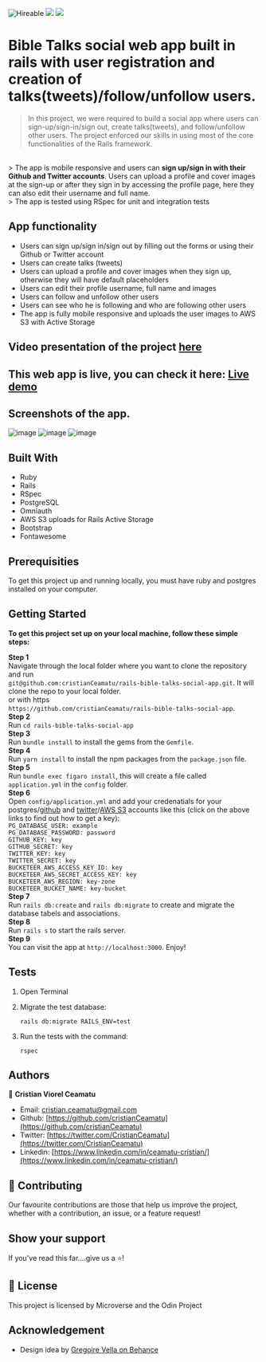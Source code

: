 ![Hireable](https://img.shields.io/badge/Hireable-yes-success) ![](https://img.shields.io/badge/Mobile--responsive-yes-green) ![](https://img.shields.io/badge/-Microverse%20projects-blueviolet)

# Bible Talks social web app built in rails with user registration and creation of talks(tweets)/follow/unfollow users.

> In this project, we were required to build a social app where users can sign-up/sign-in/sign out, create talks(tweets), and follow/unfollow other users. The project enforced our skills in using most of the core functionalities of the Rails framework.
<br>
> The app is mobile responsive and users can <b>sign up/sign in with their Github and Twitter accounts</b>. Users can upload a profile and cover images at the sign-up or after they sign in by accessing the profile page, here they can also edit their username and full name.
<br>
> The app is tested using RSpec for unit and integration tests

## App functionality

- Users can sign up/sign in/sign out by filling out the forms or using their Github or Twitter account
- Users can create talks (tweets)
- Users can upload a profile and cover images when they sign up, otherwise they will have default placeholders
- Users can edit their profile username, full name and images
- Users can follow and unfollow other users
- Users can see who he is following and who are following other users
- The app is fully mobile responsive and uploads the user images to AWS S3 with Active Storage

## Video presentation of the project [here](https://www.loom.com/share/b40e1d7bda964f3d930f232d4bebfafd)

## This web app is live, you can check it here: [Live demo](https://rails-bible-talks.herokuapp.com/)

## Screenshots of the app.

![image](.github/app-screenshot.jpg)
![image](.github/app-screenshot2.png) ![image](.github/app-screenshot3.png)

## Built With

- Ruby
- Rails
- RSpec
- PostgreSQL
- Omniauth
- AWS S3 uploads for Rails Active Storage
- Bootstrap
- Fontawesome

## Prerequisities

To get this project up and running locally, you must have ruby and postgres installed on your computer.

## Getting Started

**To get this project set up on your local machine, follow these simple steps:**

**Step 1**<br>
Navigate through the local folder where you want to clone the repository and run<br>
`git@github.com:cristianCeamatu/rails-bible-talks-social-app.git`. It will clone the repo to your local folder.<br>
or with https<br>
`https://github.com/cristianCeamatu/rails-bible-talks-social-app`.<br>
**Step 2**<br>
Run `cd rails-bible-talks-social-app`<br>
**Step 3**<br>
Run `bundle install` to install the gems from the `Gemfile`.<br>
**Step 4**<br>
Run `yarn install` to install the npm packages from the `package.json` file.<br>
**Step 5**<br>
Run `bundle exec figaro install`, this will create a file called `application.yml` in the `config` folder.<br>
**Step 6**<br>
Open `config/application.yml` and add your credenatials for your postgres/[github](https://github.com/settings/applications) and [twitter](https://dev.twitter.com/apps)/[AWS S3](https://aws.amazon.com/console/) accounts like this (click on the above links to find out how to get a key):<br>
`PG_DATABASE_USER: example` <br>
`PG_DATABASE_PASSWORD: password`<br>
`GITHUB_KEY: key`<br>
`GITHUB_SECRET: key`<br>
`TWITTER_KEY: key`<br>
`TWITTER_SECRET: key`<br>
`BUCKETEER_AWS_ACCESS_KEY_ID: key`<br>
`BUCKETEER_AWS_SECRET_ACCESS_KEY: key`<br>
`BUCKETEER_AWS_REGION: key-zone`<br>
`BUCKETEER_BUCKET_NAME: key-bucket`<br>
**Step 7**<br>
Run `rails db:create` and `rails db:migrate` to create and migrate the database tabels and associations.<br>
**Step 8**<br>
Run `rails s` to start the rails server.<br>
**Step 9**<br>
You can visit the app at `http://localhost:3000`. Enjoy!<br>

## Tests

1. Open Terminal

2. Migrate the test database:

   `rails db:migrate RAILS_ENV=test`

3. Run the tests with the command:

   `rspec`

## Authors

👤 **Cristian Viorel Ceamatu**

- Email: [cristian.ceamatu@gmail.com](cristian.ceamatu@gmail.com)
- Github: [https://github.com/cristianCeamatu](https://github.com/cristianCeamatu)
- Twitter: [https://twitter.com/CristianCeamatu](https://twitter.com/CristianCeamatu)
- Linkedin: [https://www.linkedin.com/in/ceamatu-cristian/](https://www.linkedin.com/in/ceamatu-cristian/)

## 🤝 Contributing

Our favourite contributions are those that help us improve the project, whether with a contribution, an issue, or a feature request!

## Show your support

If you've read this far....give us a ⭐️!

## 📝 License

This project is licensed by Microverse and the Odin Project

##  Acknowledgement

- Design idea by [Gregoire Vella on Behance](https://www.behance.net/gregoirevella)
